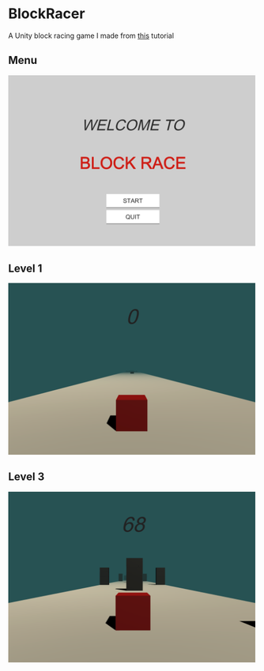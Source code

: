 # BlockRacer
A Unity block racing game I made from [this](https://www.youtube.com/watch?v=IlKaB1etrik&t=18s) tutorial

## Menu
<img src="Pictures/blockRaceMenu.png" width="500" alt="img">

## Level 1
<img src="Pictures/blockRace1.png" width="500" alt="img">

## Level 3
<img src="Pictures/blockRace3.png" width="500" alt="img">